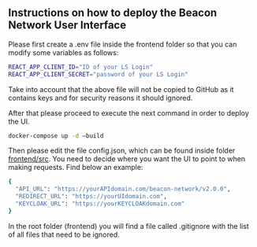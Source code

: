 ## Instructions on how to deploy the Beacon Network User Interface
 

Please first create a .env file inside the frontend folder so that you can modify some variables as follows:

```bash
REACT_APP_CLIENT_ID="ID of your LS Login"
REACT_APP_CLIENT_SECRET="password of your LS Login"
```

Take into account that the above file will not be copied to GitHub as it contains keys and for security reasons it should ignored.

After that please proceed to execute the next command in order to deploy the UI.
 
 ```bash
docker-compose up -d –build
```

Then please edit the file config.json, which can be found inside folder [frontend/src](https://github.com/elixir-europe/beacon-network-ui/tree/main/frontend/src). You need to decide where you want the UI to point to when making requests. Find below an example:

 ```bash
{
   "API_URL": "https://yourAPIdomain.com/beacon-network/v2.0.0",
   "REDIRECT_URL": "https://yourUIdomain.com",
   "KEYCLOAK_URL": "https://yourKEYCLOAKdomain.com"
 }
```

In the root folder (frontend) you will find a file called .gitignore with the list of all files that need to be ignored.
